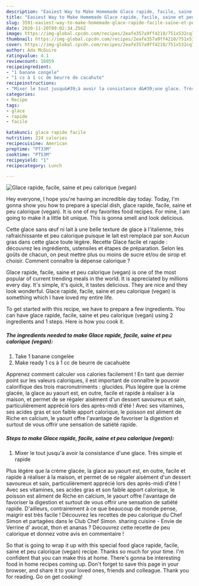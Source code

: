 ```yaml
---
description: "Easiest Way to Make Homemade Glace rapide, facile, saine et peu calorique (vegan)"
title: "Easiest Way to Make Homemade Glace rapide, facile, saine et peu calorique (vegan)"
slug: 3591-easiest-way-to-make-homemade-glace-rapide-facile-saine-et-peu-calorique-vegan
date: 2020-11-20T09:02:34.256Z
image: https://img-global.cpcdn.com/recipes/2eafe357a9ff4210/751x532cq70/glace-rapide-facile-saine-et-peu-calorique-vegan-photo-principale-de-la-recette.jpg
thumbnail: https://img-global.cpcdn.com/recipes/2eafe357a9ff4210/751x532cq70/glace-rapide-facile-saine-et-peu-calorique-vegan-photo-principale-de-la-recette.jpg
cover: https://img-global.cpcdn.com/recipes/2eafe357a9ff4210/751x532cq70/glace-rapide-facile-saine-et-peu-calorique-vegan-photo-principale-de-la-recette.jpg
author: Ada McGuire
ratingvalue: 4.1
reviewcount: 16059
recipeingredient:
- "1 banane congele"
- "1 cs à 1 cc de beurre de cacahute"
recipeinstructions:
- "Mixer le tout jusqu&#39;à avoir la consistance d&#39;une glace. Très simple et rapide"
categories:
- Recipe
tags:
- glace
- rapide
- facile

katakunci: glace rapide facile 
nutrition: 224 calories
recipecuisine: American
preptime: "PT33M"
cooktime: "PT53M"
recipeyield: "1"
recipecategory: Lunch

---
```



![Glace rapide, facile, saine et peu calorique (vegan)](https://img-global.cpcdn.com/recipes/2eafe357a9ff4210/751x532cq70/glace-rapide-facile-saine-et-peu-calorique-vegan-photo-principale-de-la-recette.jpg)

Hey everyone, I hope you're having an incredible day today. Today, I'm gonna show you how to prepare a special dish, glace rapide, facile, saine et peu calorique (vegan). It is one of my favorites food recipes. For mine, I am going to make it a little bit unique. This is gonna smell and look delicious.

Cette glace sans œuf ni lait à une belle texture de glace à l&#39;italienne, très rafraichissante et peu calorique puisque le lait est remplacé par son Aucun gras dans cette glace toute légère. Recette Glace facile et rapide : découvrez les ingrédients, ustensiles et étapes de préparation. Selon les goûts de chacun, on peut mettre plus ou moins de sucre et/ou de sirop et choisir. Comment connaître la dépense calorique ?

Glace rapide, facile, saine et peu calorique (vegan) is one of the most popular of current trending meals in the world. It is appreciated by millions every day. It's simple, it's quick, it tastes delicious. They are nice and they look wonderful. Glace rapide, facile, saine et peu calorique (vegan) is something which I have loved my entire life.


To get started with this recipe, we have to prepare a few ingredients. You can have glace rapide, facile, saine et peu calorique (vegan) using 2 ingredients and 1 steps. Here is how you cook it.

<!--inarticleads1-->

##### The ingredients needed to make Glace rapide, facile, saine et peu calorique (vegan):

1. Take 1 banane congelée
1. Make ready 1 cs à 1 cc de beurre de cacahuète


Apprenez comment calculer vos calories facilement ! En tant que dernier point sur les valeurs caloriques, il est important de connaître le pouvoir calorifique des trois macronutriments : glucides. Plus légère que la crème glacée, la glace au yaourt est, en outre, facile et rapide à réaliser à la maison, et permet de se régaler aisément d&#39;un dessert savoureux et sain, particulièrement apprécié lors des après-midi d&#39;été ! Avec ses vitamines, ses acides gras et son faible apport calorique, le poisson est aliment de Riche en calcium, le yaourt offre l&#39;avantage de favoriser la digestion et surtout de vous offrir une sensation de satiété rapide. 

<!--inarticleads2-->

##### Steps to make Glace rapide, facile, saine et peu calorique (vegan):

1. Mixer le tout jusqu&#39;à avoir la consistance d&#39;une glace. Très simple et rapide


Plus légère que la crème glacée, la glace au yaourt est, en outre, facile et rapide à réaliser à la maison, et permet de se régaler aisément d&#39;un dessert savoureux et sain, particulièrement apprécié lors des après-midi d&#39;été ! Avec ses vitamines, ses acides gras et son faible apport calorique, le poisson est aliment de Riche en calcium, le yaourt offre l&#39;avantage de favoriser la digestion et surtout de vous offrir une sensation de satiété rapide. D&#39;ailleurs, contrairement à ce que beaucoup de monde pense, maigrir est très facile ! Découvrez les recettes de peu calorique du Chef Simon et partagées dans le Club Chef Simon. sharing cuisine - Envie de Verrine d&#39; avocat, thon et ananas ? Découvrez cette recette de peu calorique et donnez votre avis en commentaire ! 

So that is going to wrap it up with this special food glace rapide, facile, saine et peu calorique (vegan) recipe. Thanks so much for your time. I'm confident that you can make this at home. There's gonna be interesting food in home recipes coming up. Don't forget to save this page in your browser, and share it to your loved ones, friends and colleague. Thank you for reading. Go on get cooking!
